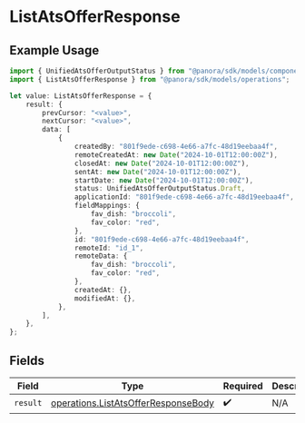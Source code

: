 # ListAtsOfferResponse

## Example Usage

```typescript
import { UnifiedAtsOfferOutputStatus } from "@panora/sdk/models/components";
import { ListAtsOfferResponse } from "@panora/sdk/models/operations";

let value: ListAtsOfferResponse = {
    result: {
        prevCursor: "<value>",
        nextCursor: "<value>",
        data: [
            {
                createdBy: "801f9ede-c698-4e66-a7fc-48d19eebaa4f",
                remoteCreatedAt: new Date("2024-10-01T12:00:00Z"),
                closedAt: new Date("2024-10-01T12:00:00Z"),
                sentAt: new Date("2024-10-01T12:00:00Z"),
                startDate: new Date("2024-10-01T12:00:00Z"),
                status: UnifiedAtsOfferOutputStatus.Draft,
                applicationId: "801f9ede-c698-4e66-a7fc-48d19eebaa4f",
                fieldMappings: {
                    fav_dish: "broccoli",
                    fav_color: "red",
                },
                id: "801f9ede-c698-4e66-a7fc-48d19eebaa4f",
                remoteId: "id_1",
                remoteData: {
                    fav_dish: "broccoli",
                    fav_color: "red",
                },
                createdAt: {},
                modifiedAt: {},
            },
        ],
    },
};
```

## Fields

| Field                                                                                      | Type                                                                                       | Required                                                                                   | Description                                                                                |
| ------------------------------------------------------------------------------------------ | ------------------------------------------------------------------------------------------ | ------------------------------------------------------------------------------------------ | ------------------------------------------------------------------------------------------ |
| `result`                                                                                   | [operations.ListAtsOfferResponseBody](../../models/operations/listatsofferresponsebody.md) | :heavy_check_mark:                                                                         | N/A                                                                                        |